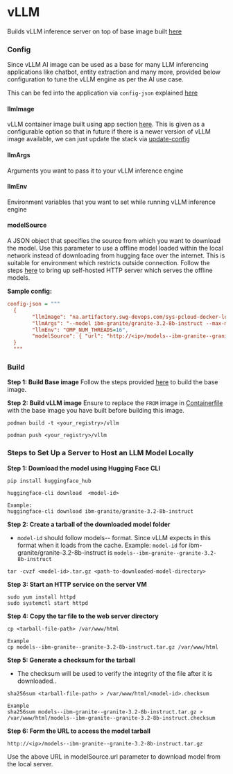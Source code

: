 # vLLM

Builds vLLM inference server on top of base image built [here](../../base-image/)

### Config
Since vLLM AI image can be used as a base for many LLM inferencing applications like chatbot, entity extraction and many more, provided below configuration to tune the vLLM engine as per the AI use case. 

This can be fed into the application via `config-json` explained [here](../../docs/configuration-guide.md#ai)

#### llmImage
vLLM container image built using app section [here](app/README.md). This is given as a configurable option so that in future if there is a newer version of vLLM image available, we can just update the stack via [update-config](../../docs/deployer-guide.md#update-config)
#### llmArgs
Arguments you want to pass it to your vLLM inference engine
#### llmEnv
Environment variables that you want to set while running vLLM inference engine
#### modelSource
A JSON object that specifies the source from which you want to download the model. Use this parameter to use a offline model loaded within the local network instead of downloading from hugging face over the internet. This is suitable for environment which restricts outside connection. Follow the steps [here](#steps-to-set-up-a-server-to-host-an-llm-model-locally) to bring up self-hosted HTTP server which serves the offline models.

**Sample config:**
```ini
config-json = """
  {
        "llmImage": "na.artifactory.swg-devops.com/sys-pcloud-docker-local/devops/pim/apps/vllm",
        "llmArgs": "--model ibm-granite/granite-3.2-8b-instruct --max-model-len=26208 --enable-auto-tool-choice --tool-call-parser granite",
        "llmEnv": "OMP_NUM_THREADS=16",
        "modelSource": { "url": "http://<ip>/models--ibm-granite--granite-3.2-8b-instruct.tar.gz" }
  }
  """
```

### Build
**Step 1: Build Base image**
Follow the steps provided [here](../../base-image/README.md) to build the base image.

**Step 2: Build vLLM image**
Ensure to replace the `FROM` image in [Containerfile](Containerfile) with the base image you have built before building this image.

```shell
podman build -t <your_registry>/vllm

podman push <your_registry>/vllm
```


### Steps to Set Up a Server to Host an LLM Model Locally
**Step 1: Download the model using Hugging Face CLI**
```shell
pip install huggingface_hub

huggingface-cli download  <model-id>

Example: 
huggingface-cli download ibm-granite/granite-3.2-8b-instruct
```
**Step 2: Create a tarball of the downloaded model folder**
- `model-id` should follow models--<account--model> format. Since vLLM expects in this format when it loads from the cache. 
Example:
`model-id` for ibm-granite/granite-3.2-8b-instruct is `models--ibm-granite--granite-3.2-8b-instruct`
```shell
tar -cvzf <model-id>.tar.gz <path-to-downloaded-model-directory>
```
**Step 3: Start an HTTP service on the server VM**
```shell
sudo yum install httpd
sudo systemctl start httpd
```
**Step 4: Copy the tar file to the web server directory**
```shell
cp <tarball-file-path> /var/www/html

Example
cp models--ibm-granite--granite-3.2-8b-instruct.tar.gz /var/www/html
```
**Step 5: Generate a checksum for the tarball**
- The checksum will be used to verify the integrity of the file after it is downloaded..
```shell
sha256sum <tarball-file-path> > /var/www/html/<model-id>.checksum

Example
sha256sum models--ibm-granite--granite-3.2-8b-instruct.tar.gz > /var/www/html/models--ibm-granite--granite-3.2-8b-instruct.checksum
```

**Step 6: Form the URL to access the model tarball**
```shell
http://<ip>/models--ibm-granite--granite-3.2-8b-instruct.tar.gz
```
Use the above URL in modelSource.url parameter to download model from the local server.
